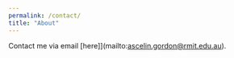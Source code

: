 ```yaml
---
permalink: /contact/
title: "About"
---
```


Contact me via email [here]](mailto:ascelin.gordon@rmit.edu.au).